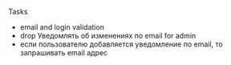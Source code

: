 Tasks
  - email and login validation
  - drop Уведомлять об изменениях по email for admin
  - если пользователю добавляется уведомление по email, то запрашивать email адрес
 
 